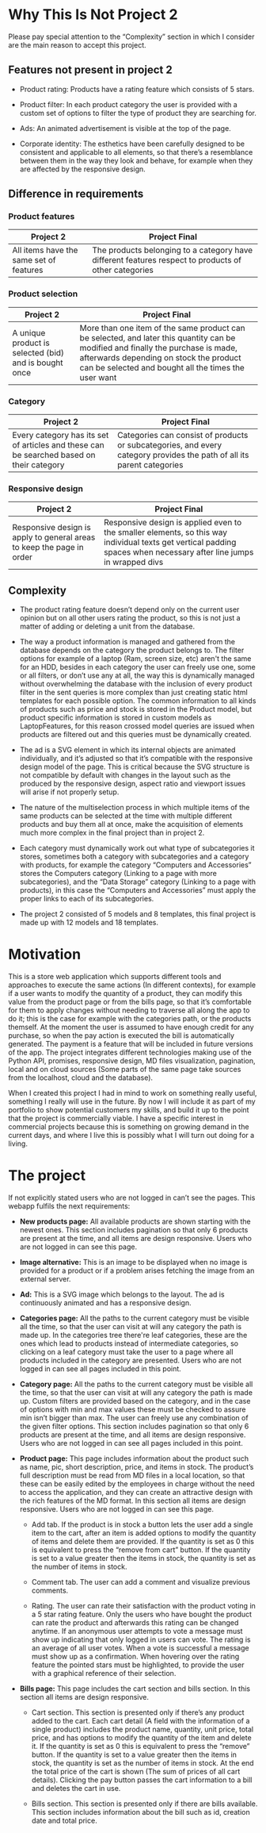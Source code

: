 # Why This Is Not Project 2

Please pay special attention to the “Complexity” section in which I consider are the main reason to accept this project.

## Features not present in project 2
* Product rating: Products have a rating feature which consists of 5 stars.

* Product filter: In each product category the user is provided with a custom set of options to filter the type of product they are searching for.

* Ads: An animated advertisement is visible at the top of the page.

* Corporate identity: The esthetics have been carefully designed to be consistent and applicable to all elements, so that there’s a resemblance between them in the way they look and behave, for example when they are affected by the responsive design.

## Difference in requirements

### Product features
| Project 2 | Project Final |
| ------ | ------ |
| All items have the same set of features | The products belonging to a category have different features respect to products of other categories |

### Product selection
| Project 2 | Project Final |
| ------ | ------ |
| A unique product is selected (bid) and is bought once | More than one item of the same product can be selected, and later this quantity can be modified and finally the purchase is made, afterwards depending on stock the product can be selected and bought all the times the user want  |

### Category 
| Project 2 | Project Final |
| ------ | ------ |
| Every category has its set of articles and these can be searched based on their category | Categories can consist of products or subcategories, and every category provides the path of all its parent categories |

### Responsive design
| Project 2 | Project Final |
| ------ | ------ |
| Responsive design is apply to general areas to keep the page in order | Responsive design is applied even to the smaller elements, so this way individual texts get vertical padding spaces when necessary after line jumps in wrapped divs |

## Complexity
* The product rating feature doesn’t depend only on the current user opinion but on all other users rating the product, so this is not just a matter of adding or deleting a unit from the database.

* The way a product information is managed and gathered from the database depends on the category the product belongs to. The filter options for example of a laptop (Ram, screen size, etc) aren't the same for an HDD, besides in each category the user can freely use one, some or all filters, or don’t use any at all, the way this is dynamically managed without overwhelming the database with the inclusion of every product filter in the sent queries is more complex than just creating static html templates for each possible option. The common information to all kinds of products such as price and stock is stored in the Product model, but product specific information is stored in custom models as LaptopFeatures, for this reason crossed model queries are issued when products are filtered out and this queries must be dynamically created.

* The ad is a SVG element in which its internal objects are animated individually, and it’s adjusted so that it’s compatible with the responsive design model of the page. This is critical because the SVG structure is not compatible by default with changes in the layout such as the produced by the responsive design, aspect ratio and viewport issues will arise if not properly setup.

* The nature of the multiselection process in which multiple items of the same products can be selected at the time with multiple different products and buy them all at once, make the acquisition of elements much more complex in the final project than in project 2.

* Each category must dynamically work out what type of subcategories it stores, sometimes both a category with subcategories and a category with products, for example the category “Computers and Accessories” stores the Computers category (Linking to a page with more subcategories), and the “Data Storage” category (Linking to a page with products), in this case the “Computers and Accessories” must apply the proper links to each of its subcategories. 

* The project 2 consisted of 5 models and 8 templates, this final project is made up with 12 models and 18 templates.

# Motivation

This is a store web application which supports different tools and approaches to execute the same actions (In different contexts), for example if a user wants to modify the quantity of a product, they can modify this value from the product page or from the bills page, so that it’s comfortable for them to apply changes without needing to traverse all along the app to do it; this is the case for example with the categories path, or the products themself. At the moment the user is assumed to have enough credit for any purchase, so when the pay action is executed the bill is automatically generated. The payment is a feature that will be included in future versions of the app. The project integrates different technologies making use of the Python API, promises, responsive design, MD files visualization, pagination, local and on cloud sources (Some parts of the same page take sources from the localhost, cloud and the database).

When I created this project I had in mind to work on something really useful, something I really will use in the future. By now I will include it as part of my portfolio to show potential customers my skills, and build it up to the point that the project is commercially viable. I have a specific interest in commercial projects because this is something on growing demand in the current days, and where I live this is possibly what I will turn out doing for a living.


# The project

If not explicitly stated users who are not logged in can’t see the pages. This webapp fulfils the next requirements:

* __New products page:__ All available products are shown starting with the newest ones. This section includes pagination so that only 6 products are present at the time, and all items are design responsive. Users who are not logged in can see this page.

* __Image alternative:__ This is an image to be displayed when no image is provided for a product or if a problem arises fetching the image from an external server.

* __Ad:__ This is a SVG image which belongs to the layout. The ad is continuously animated and has a responsive design.

* __Categories page:__ All the paths to the current category must be visible all the time, so that the user can visit at will any category the path is made up. In the categories tree there're leaf categories, these are the ones which lead to products instead of intermediate categories, so clicking on a leaf category must take the user to a page where all products included in the category are presented. Users who are not logged in can see all pages included in this point.

* __Category page:__ All the paths to the current category must be visible all the time, so that the user can visit at will any category the path is made up. Custom filters are provided based on the category, and in the case of options with min and max values these must be checked to assure min isn’t bigger than max. The user can freely use any combination of the given filter options. This section includes pagination so that only 6 products are present at the time, and all items are design responsive. Users who are not logged in can see all pages included in this point.

* __Product page:__ This page includes information about the product such as name, pic, short description, price, and items in stock. The product’s full description must be read from MD files in a local location, so that these can be easily edited by the employees in charge without the need to access the application, and they can create an attractive design with the rich features of the MD format. In this section all items are design responsive. Users who are not logged in can see this page.

    - Add tab. If the product is in stock a button lets the user add a single item to the cart, after an item is added options to modify the quantity of items and delete them are provided. If the quantity is set as 0 this is equivalent to press the “remove from cart” button. If the quantity is set to a value greater then the items in stock, the quantity is set as the number of items in stock.

    - Comment tab. The user can add a comment and visualize previous comments.

   - Rating. The user can rate their satisfaction with the product voting in a 5 star rating feature. Only the users who have bought the product can rate the product and afterwards this rating can be changed anytime. If an anonymous user attempts to vote a message must show up indicating that only logged in users can vote. The rating is an average of all user votes. When a vote is successful a message must show up as a confirmation. When hovering over the rating feature the pointed stars must be highlighted, to provide the user with a graphical reference of their selection.
 
* __Bills page:__ This page includes the cart section and bills section. In this section all items are design responsive.

    - Cart section. This section is presented only if there’s any product added to the cart. Each cart detail (A field with the information of a single product) includes the product name, quantity, unit price, total price, and has options to modify the quantity of the item and delete it. If the quantity is set as 0 this is equivalent to press the “remove” button. If the quantity is set to a value greater then the items in stock, the quantity is set as the number of items in stock. At the end the total price of the cart is shown (The sum of prices of all cart details). Clicking the pay button passes the cart information to a bill and deletes the cart in use.

    - Bills section. This section is presented only if there are bills available. This section includes information about the bill such as id, creation date and total price.